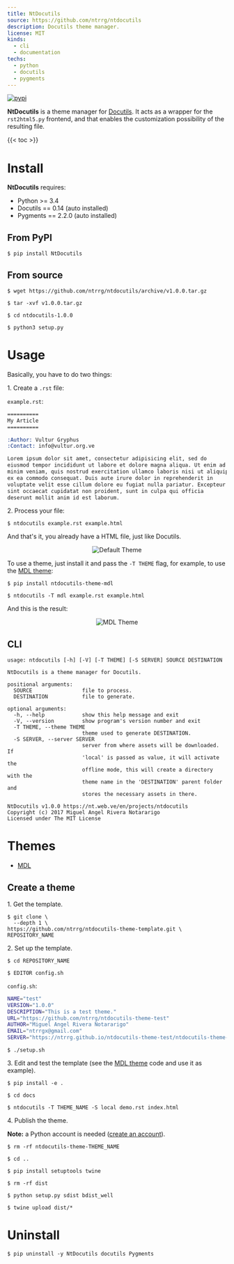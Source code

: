 ```yaml
---
title: NtDocutils
source: https://github.com/ntrrg/ntdocutils
description: Docutils theme manager.
license: MIT
kinds:
  - cli
  - documentation
techs:
  - python
  - docutils
  - pygments
---
```


[![pypi](https://img.shields.io/pypi/v/NtDocutils.svg)](https://pypi.python.org/pypi/NtDocutils)

**NtDocutils** is a theme manager for [Docutils](http://docutils.sourceforge.net/).
It acts as a wrapper for the `rst2html5.py` frontend, and that enables the
customization possibility of the resulting file.

{{< toc >}}

# Install

**NtDocutils** requires:

* Python >= 3.4 
* Docutils == 0.14 (auto installed)
* Pygments == 2.2.0 (auto installed)

## From PyPI

```shell-session
$ pip install NtDocutils
```

## From source

```shell-session
$ wget https://github.com/ntrrg/ntdocutils/archive/v1.0.0.tar.gz
```

```shell-session
$ tar -xvf v1.0.0.tar.gz
```

```shell-session
$ cd ntdocutils-1.0.0
```

```shell-session
$ python3 setup.py
```

# Usage

Basically, you have to do two things:

1\. Create a `.rst` file:

`example.rst`:

```rest
==========
My Article
==========

:Author: Vultur Gryphus
:Contact: info@vultur.org.ve

Lorem ipsum dolor sit amet, consectetur adipisicing elit, sed do
eiusmod tempor incididunt ut labore et dolore magna aliqua. Ut enim ad
minim veniam, quis nostrud exercitation ullamco laboris nisi ut aliquip
ex ea commodo consequat. Duis aute irure dolor in reprehenderit in
voluptate velit esse cillum dolore eu fugiat nulla pariatur. Excepteur
sint occaecat cupidatat non proident, sunt in culpa qui officia
deserunt mollit anim id est laborum.
```

2\. Process your file:

```shell-session
$ ntdocutils example.rst example.html
```

And that's it, you already have a HTML file, just like Docutils.

<p align="center">
  <img alt="Default Theme" src="/uploads/ntdocutils/example.png"/>
</p>

To use a theme, just install it and pass the `-T THEME` flag, for example, to
use the [MDL theme](https://ntrrg.github.io/ntdocutils-theme-mdl):

```shell-session
$ pip install ntdocutils-theme-mdl
```

```shell-session
$ ntdocutils -T mdl example.rst example.html
```

And this is the result:

<p align="center">
  <img alt="MDL Theme" src="/uploads/ntdocutils/mdl-example.png"/>
</p>

## CLI

```shell-session
usage: ntdocutils [-h] [-V] [-T THEME] [-S SERVER] SOURCE DESTINATION

NtDocutils is a theme manager for Docutils.

positional arguments:
  SOURCE                file to process.
  DESTINATION           file to generate.

optional arguments:
  -h, --help            show this help message and exit
  -V, --version         show program's version number and exit
  -T THEME, --theme THEME
                        theme used to generate DESTINATION.
  -S SERVER, --server SERVER
                        server from where assets will be downloaded. If
                        'local' is passed as value, it will activate the
                        offline mode, this will create a directory with the
                        theme name in the 'DESTINATION' parent folder and
                        stores the necessary assets in there.

NtDocutils v1.0.0 https://nt.web.ve/en/projects/ntdocutils
Copyright (c) 2017 Miguel Angel Rivera Notararigo
Licensed under The MIT License
```

# Themes

* [MDL](https://ntrrg.github.io/ntdocutils-theme-mdl)

## Create a theme

1\. Get the template.

```shell-session
$ git clone \
  --depth 1 \
https://github.com/ntrrg/ntdocutils-theme-template.git \
REPOSITORY_NAME
```

2\. Set up the template.

```shell-session
$ cd REPOSITORY_NAME
```

```shell-session
$ EDITOR config.sh
```

`config.sh`:

```sh
NAME="test"
VERSION="1.0.0"
DESCRIPTION="This is a test theme."
URL="https://github.com/ntrrg/ntdocutils-theme-test"
AUTHOR="Miguel Angel Rivera Notararigo"
EMAIL="ntrrgx@gmail.com"
SERVER="https://ntrrg.github.io/ntdocutils-theme-test/ntdocutils-theme-test"
```

```shell-session
$ ./setup.sh
```

3\. Edit  and test the template (see the [MDL theme](https://github.com/ntrrg/ntdocutils-theme-mdl/)
code and use it as example).

```shell-session
$ pip install -e .
```

```shell-session
$ cd docs
```

```shell-session
$ ntdocutils -T THEME_NAME -S local demo.rst index.html
```

4\. Publish the theme.

**Note:** a Python account is needed ([create an account](https://pypi.org/account/register/)).

```shell-session
$ rm -rf ntdocutils-theme-THEME_NAME
```

```shell-session
$ cd ..
```

```shell-session
$ pip install setuptools twine
```

```shell-session
$ rm -rf dist
```

```shell-session
$ python setup.py sdist bdist_well
```

```shell-session
$ twine upload dist/*
```

# Uninstall

```shell-session
$ pip uninstall -y NtDocutils docutils Pygments
```

